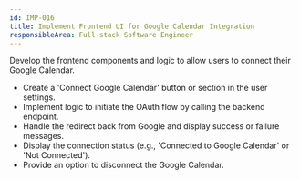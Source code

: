 ```yaml
---
id: IMP-016
title: Implement Frontend UI for Google Calendar Integration
responsibleArea: Full-stack Software Engineer
---
```

Develop the frontend components and logic to allow users to connect their Google Calendar.
*   Create a 'Connect Google Calendar' button or section in the user settings.
*   Implement logic to initiate the OAuth flow by calling the backend endpoint.
*   Handle the redirect back from Google and display success or failure messages.
*   Display the connection status (e.g., 'Connected to Google Calendar' or 'Not Connected').
*   Provide an option to disconnect the Google Calendar.